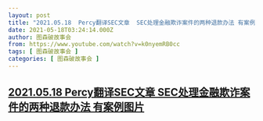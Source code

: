 ```yaml
---
layout: post
title: "2021.05.18  Percy翻译SEC文章  SEC处理金融欺诈案件的两种退款办法 有案例图片"
date: 2021-05-18T03:24:14.000Z
author: 图森破故事会
from: https://www.youtube.com/watch?v=k0nyemRB0cc
tags: [ 图森破故事会 ]
categories: [ 图森破故事会 ]
---
```

<!--1621308254000-->
[2021.05.18  Percy翻译SEC文章  SEC处理金融欺诈案件的两种退款办法 有案例图片](https://www.youtube.com/watch?v=k0nyemRB0cc)
------

<div>

</div>
